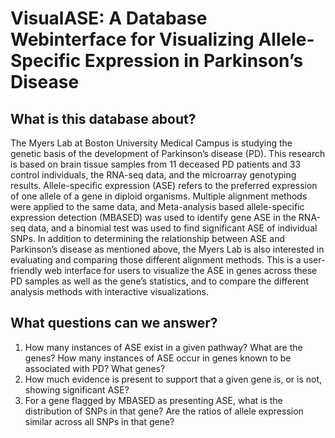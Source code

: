 # VisualASE: A Database Webinterface for Visualizing Allele-Specific Expression in Parkinson’s Disease

## What is this database about? 

The Myers Lab at Boston University Medical Campus is studying the genetic basis of the  development of Parkinson’s disease (PD). This research is based on brain tissue samples from 11 deceased PD patients and 33 control individuals, the RNA-seq data, and the microarray genotyping results. Allele-specific expression (ASE) refers to the preferred expression of one allele of a gene in diploid organisms. Multiple alignment methods were applied to the same data, and Meta-analysis based allele-specific expression detection (MBASED) was used to identify gene ASE in the RNA-seq data, and a binomial test was used to find significant ASE of individual SNPs. In addition to determining the relationship between ASE and Parkinson’s disease as mentioned above, the Myers Lab is also interested in evaluating and comparing those different alignment methods. This is a user-friendly web interface for users to visualize the ASE in genes across these PD samples as well as the gene’s statistics, and to compare the different analysis methods with interactive visualizations. 

## What questions can we answer?

1. How many instances of ASE exist in a given pathway? What are the genes? How many instances of ASE occur in genes known to be associated with PD? What genes?
2. How much evidence is present to support that a given gene is, or is not, showing significant ASE? 
3. For a gene flagged by MBASED as presenting ASE, what is the distribution of SNPs in that gene? Are the ratios of allele expression similar across all SNPs in that gene?
